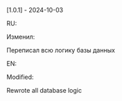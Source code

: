 [1.0.1] - 2024-10-03

RU:

Изменил:

Переписал всю логику базы данных

EN:

Modified:

Rewrote all database logic